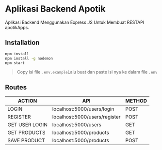 # Aplikasi Backend Apotik
Aplikasi Backend Menggunakan Express JS Untuk Membuat RESTAPI apotikApps.

## Installation
```sh
npm install
npm install -g nodemon
npm start
```
> Copy isi file `.env.example`Lalu buat dan paste isi nya ke dalam file `.env` 

## Routes

| ACTION | API | METHOD |
| ------ | ------ | ------ |
| LOGIN | localhost:5000/users/login | POST |
| REGISTER | localhost:5000/users/register | POST |
| GET USER LOGIN | localhost:5000/users | GET |
| GET PRODUCTS | localhost:5000/products | GET |
| SAVE PRODUCT | localhost:5000/products | POST |
